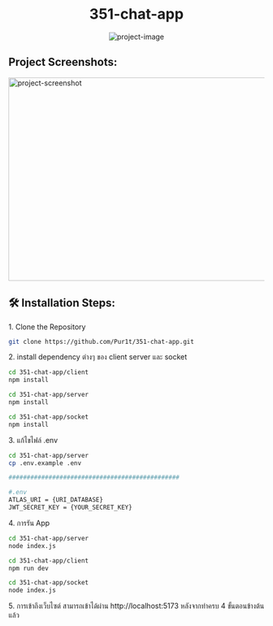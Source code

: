 <h1 align="center" id="title">351-chat-app</h1>

<p align="center"><img src="https://socialify.git.ci/Pur1t/351-chat-app/image?description=1&amp;name=1&amp;owner=1&amp;pattern=Plus&amp;theme=Dark" alt="project-image"></p>

<h2>Project Screenshots:</h2>

<img src="https://cdn.discordapp.com/attachments/397365903202975756/1207351535550603274/2567-02-14_22.42.47.png?ex=65df54bd&amp;is=65ccdfbd&amp;hm=97464c5896ecf6b036734923e5a97d4c8bbf9fd31ea3ba08517e22547588542e&amp;" alt="project-screenshot" width="2000" height="400/">

<h2>🛠️ Installation Steps:</h2>

<p>1. Clone the Repository</p>

```bash
git clone https://github.com/Pur1t/351-chat-app.git
```

<p>2. install dependency ต่างๆ ของ client server และ socket</p>

```bash
cd 351-chat-app/client 
npm install

cd 351-chat-app/server
npm install

cd 351-chat-app/socket
npm install
```

<p>3. แก้ไขไฟล์ .env</p>

```bash
cd 351-chat-app/server
cp .env.example .env

###############################################

#.env
ATLAS_URI = {URI_DATABASE}
JWT_SECRET_KEY = {YOUR_SECRET_KEY}
```

<p>4. การรัน App</p>

```bash
cd 351-chat-app/server
node index.js

cd 351-chat-app/client
npm run dev

cd 351-chat-app/socket
node index.js
```

<p>5. การเข้าถึงเว็บไซต์ สามารถเข้าได้ผ่าน http://localhost:5173 หลังจากทำครบ 4 ขั้นตอนข้างต้นแล้ว</p>
